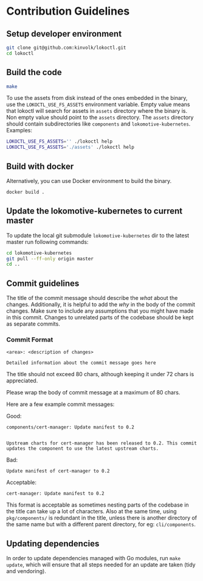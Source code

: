 # Contribution Guidelines

## Setup developer environment

```bash
git clone git@github.com:kinvolk/lokoctl.git
cd lokoctl
```

## Build the code

```bash
make
```

To use the assets from disk instead of the ones embedded in the binary, use the `LOKOCTL_USE_FS_ASSETS` environment variable. Empty value means that lokoctl will search for assets in `assets` directory where the binary is. Non empty value should point to the `assets` directory. The `assets` directory should contain subdirectories like `components` and `lokomotive-kubernetes`. Examples:

```bash
LOKOCTL_USE_FS_ASSETS='' ./lokoctl help
LOKOCTL_USE_FS_ASSETS='./assets' ./lokoctl help
```

## Build with docker

Alternatively, you can use Docker environment to build the binary.

```bash
docker build .
```

## Update the lokomotive-kubernetes to current master

To update the local git submodule `lokomotive-kubernetes` dir to the latest master run following commands:

```bash
cd lokomotive-kubernetes
git pull --ff-only origin master
cd ..
```

## Commit guidelines

The title of the commit message should describe the _what_ about the
changes. Additionally, it is helpful to add the _why_ in the body of
the commit changes. Make sure to include any assumptions that you
might have made in this commit. Changes to unrelated parts of the
codebase should be kept as separate commits.

### Commit Format

```
<area>: <description of changes>

Detailed information about the commit message goes here
```

The title should not exceed 80 chars, although keeping it under 72
chars is appreciated.

Please wrap the body of commit message at a
maximum of 80 chars.

Here are a few example commit messages:

Good:
```
components/cert-manager: Update manifest to 0.2


Upstream charts for cert-manager has been released to 0.2. This commit
updates the component to use the latest upstream charts.
```

Bad:
```
Update manifest of cert-manager to 0.2
```


Acceptable:
```
cert-manager: Update manifest to 0.2
```

This format is acceptable as sometimes nesting parts of the codebase
in the title can take up a lot of characters. Also at the same time,
using `pkg/components/` is redundant in the title, unless there is
another directory of the same name but with a different parent
directory, for eg: `cli/components`.

## Updating dependencies

In order to update dependencies managed with Go modules, run `make update`,
which will ensure that all steps needed for an update are taken (tidy and vendoring).
